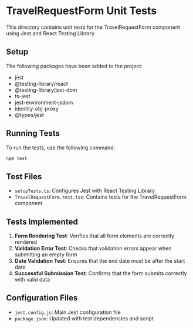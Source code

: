 # TravelRequestForm Unit Tests

This directory contains unit tests for the TravelRequestForm component using Jest and React Testing Library.

## Setup

The following packages have been added to the project:

- jest
- @testing-library/react
- @testing-library/jest-dom
- ts-jest
- jest-environment-jsdom
- identity-obj-proxy
- @types/jest

## Running Tests

To run the tests, use the following command:

```bash
npm test
```

## Test Files

- `setupTests.ts`: Configures Jest with React Testing Library
- `TravelRequestForm.test.tsx`: Contains tests for the TravelRequestForm component

## Tests Implemented

1. **Form Rendering Test**: Verifies that all form elements are correctly rendered
2. **Validation Error Test**: Checks that validation errors appear when submitting an empty form
3. **Date Validation Test**: Ensures that the end date must be after the start date
4. **Successful Submission Test**: Confirms that the form submits correctly with valid data

## Configuration Files

- `jest.config.js`: Main Jest configuration file
- `package.json`: Updated with test dependencies and script
